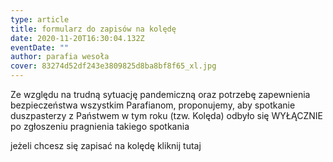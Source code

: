 ```yaml
---
type: article
title: formularz do zapisów na kolędę
date: 2020-11-20T16:30:04.132Z
eventDate: ""
author: parafia wesoła
cover: 83274d52df243e3809825d8ba8bf8f65_xl.jpg
---
```

<!--StartFragment-->

Ze względu na trudną sytuację pandemiczną oraz potrzebę zapewnienia bezpieczeństwa wszystkim Parafianom, proponujemy, aby spotkanie duszpasterzy z Państwem w tym roku (tzw. Kolęda) odbyło się WYŁĄCZNIE po zgłoszeniu pragnienia takiego spotkania

jeżeli chcesz się zapisać na kolędę kliknij tutaj

<!--EndFragment-->